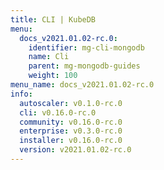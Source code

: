 ```yaml
---
title: CLI | KubeDB
menu:
  docs_v2021.01.02-rc.0:
    identifier: mg-cli-mongodb
    name: Cli
    parent: mg-mongodb-guides
    weight: 100
menu_name: docs_v2021.01.02-rc.0
info:
  autoscaler: v0.1.0-rc.0
  cli: v0.16.0-rc.0
  community: v0.16.0-rc.0
  enterprise: v0.3.0-rc.0
  installer: v0.16.0-rc.0
  version: v2021.01.02-rc.0
---
```


